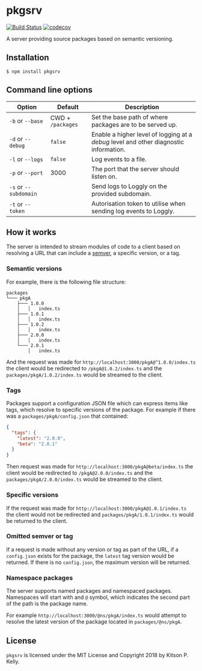 # pkgsrv

[![Build Status](https://travis-ci.org/kitsonk/pkgsrv.svg?branch=master)](https://travis-ci.org/kitsonk/pkgsrv)
[![codecov](https://codecov.io/gh/kitsonk/pkgsrv/branch/master/graph/badge.svg)](https://codecov.io/gh/kitsonk/pkgsrv)

A server providing source packages based on semantic versioning.

## Installation

```
$ npm install pkgsrv
```

## Command line options

|Option|Default|Description|
|------|-------|-----------|
|`-b` or `--base`|CWD + `/packages`|Set the base path of where packages are to be served up.|
|`-d` or `--debug`|`false`|Enable a higher level of logging at a _debug_ level and other diagnostic information.|
|`-l` or `--logs`|`false`|Log events to a file.|
|`-p` or `--port`|3000|The port that the server should listen on.|
|`-s` or `--subdomain`| |Send logs to Loggly on the provided subdomain.|
|`-t` or `--token`| |Autorisation token to utilise when sending log events to Loggly.|

## How it works

The server is intended to stream modules of code to a client based on resolving a URL that can include a [semver](https://semver.org/), a specific version, or a tag.

### Semantic versions

For example, there is the following file structure:

```
packages
└─── pkgA
    ├─── 1.0.0
    │   │   index.ts
    ├─── 1.0.1
    │   │   index.ts
    ├─── 1.0.2
    │   │   index.ts
    ├─── 2.0.0
    │   │   index.ts
    └─── 2.0.1
        │   index.ts
```

And the request was made for `http://localhost:3000/pkgA@^1.0.0/index.ts` the client would be redirected to `/pkgA@1.0.2/index.ts` and the `packages/pkgA/1.0.2/index.ts` would be streamed to the client.

### Tags

Packages support a configuration JSON file which can express items like tags, which resolve to specific versions of the package.  For example if there was a `packages/pkgA/config.json` that contained:

```json
{
  "tags": {
    "latest": "2.0.0",
    "beta": "2.0.1"
  }
}
```

Then request was made for `http://localhost:3000/pkgA@beta/index.ts` the client would be redirected to `/pkgA@2.0.0/index.ts` and the `packages/pkgA/2.0.0/index.ts` would be streamed to the client.

### Specific versions

If the request was made for `http://localhost:3000/pkgA@1.0.1/index.ts` the client would not be redirected and `packages/pkgA/1.0.1/index.ts` would be returned to the client.

### Omitted semver or tag

If a request is made without any version or tag as part of the URL, if a `config.json` exists for the package, the `latest` tag version would be returned.  If there is no `config.json`, the maximum version will be returned.

### Namespace packages

The server supports named packages and namespaced packages.  Namespaces will start with and `@` symbol, which indicates the second part of the path is the package name.

For example `http://localhost:3000/@ns/pkgA/index.ts` would attempt to resolve the latest version of the package located in `packages/@ns/pkgA`.

## License

`pkgsrv` is licensed under the MIT License and Copyright 2018 by Kitson P. Kelly.
